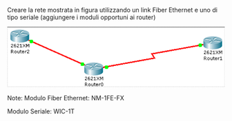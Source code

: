 Creare la rete mostrata in figura utilizzando un link Fiber Ethernet e uno di tipo seriale (aggiungere i moduli opportuni ai router)

![Topo4-1](/PacketTracer/images/es4.1.png)

Note:
Modulo Fiber Ethernet: NM-1FE-FX ​

Modulo Seriale: WIC-1T